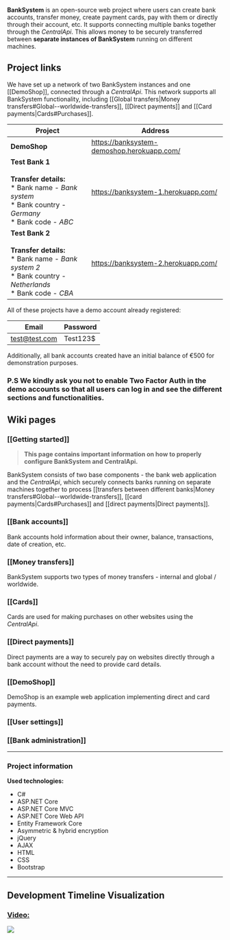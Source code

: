 **BankSystem** is an open-source web project where users can create bank accounts, transfer money, create payment cards, pay with them or directly through their account, etc.
It supports connecting multiple banks together through the _CentralApi_. This allows money to be securely transferred between **separate instances of BankSystem** running on different machines.

## Project links

We have set up a network of two BankSystem instances and one [[DemoShop]], connected through a _CentralApi_. This network supports all BankSystem functionality, including [[Global transfers|Money transfers#Global--worldwide-transfers]], [[Direct payments]] and [[Card payments|Cards#Purchases]].

|Project |Address
|-|-
|**DemoShop** |https://banksystem-demoshop.herokuapp.com/
|**Test Bank 1** <br><br> **Transfer details:** <br> * Bank name - _Bank system_ <br> * Bank country - _Germany_ <br> * Bank code - _ABC_ |https://banksystem-1.herokuapp.com/
|**Test Bank 2** <br><br> **Transfer details:** <br> * Bank name - _Bank system 2_ <br> * Bank country - _Netherlands_ <br> * Bank code - _CBA_ |https://banksystem-2.herokuapp.com/

All of these projects have a demo account already registered:

| Email                 | Password 
|-----------------	|----------
| test@test.com         | Test123$

Additionally, all bank accounts created have an initial balance of €500 for demonstration purposes.

### P.S We kindly ask you not to enable Two Factor Auth in the demo accounts so that all users can log in and see the different sections and functionalities.

## Wiki pages

### [[Getting started]]
>**This page contains important information on how to properly configure BankSystem and CentralApi.**

BankSystem consists of two base components - the bank web application and the _CentralApi_, which securely connects banks running on separate machines together to process [[transfers between different banks|Money transfers#Global--worldwide-transfers]], [[card payments|Cards#Purchases]] and [[direct payments|Direct payments]].

### [[Bank accounts]]
Bank accounts hold information about their owner, balance, transactions, date of creation, etc.

### [[Money transfers]]
BankSystem supports two types of money transfers - internal and global / worldwide.

### [[Cards]]
Cards are used for making purchases on other websites using the _CentralApi_.

### [[Direct payments]]
Direct payments are a way to securely pay on websites directly through a bank account without the need to provide card details.

### [[DemoShop]]
DemoShop is an example web application implementing direct and card payments.

### [[User settings]]

### [[Bank administration]]

***
### Project information

**Used technologies:**
* C#
* ASP.NET Core
* ASP.NET Core MVC
* ASP.NET Core Web API
* Entity Framework Core
* Asymmetric & hybrid encryption
* jQuery
* AJAX
* HTML
* CSS
* Bootstrap

***
## Development Timeline Visualization
### [Video:](https://youtu.be/3Vm7BcysBVc)
[![](https://img.youtube.com/vi/3Vm7BcysBVc/hqdefault.jpg)](https://youtu.be/3Vm7BcysBVc)
